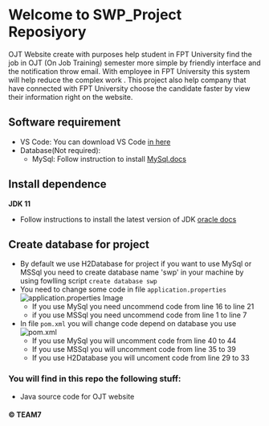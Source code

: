 ﻿# Welcome to SWP_Project Reposiyory
OJT Website create with purposes help student in FPT University find the job in OJT (On Job Training) semester more simple by friendly interface and the notification throw email. With employee in FPT University this system will help reduce the complex work . This project also help company that have connected with FPT University choose the candidate faster by view their information right on the website.
## Software requirement
- VS Code: You can download VS Code [in here](https://docs.microsoft.com/vi-vn/visualstudio/ide/?view=vs-2019) 
- Database(Not required): 
  - MySql: Follow instruction to install [MySql.docs](https://dev.mysql.com/doc/mysql-installation-excerpt/5.7/en/)
## Install dependence 
**JDK 11**
- Follow instructions to install the latest version of JDK [oracle docs](https://docs.oracle.com/en/java/javase/11/install/overview-jdk-installation.html#GUID-8677A77F-231A-40F7-98B9-1FD0B48C346A)
## Create database for project
- By default we use H2Database for project if you want to use MySql or MSSql you need to create database name 'swp' in your machine by using fowlling script `create database swp`
- You need to change some code in file `application.properties` 
![application.properties Image](https://github.com/noname163/swp_project/blob/main/Screenshot%20(43).png)
  - If you use MySql you need uncommend code from line 16 to line 21
  - if you use MSSql you need uncommend code from line 1 to line 7
- In file `pom.xml` you will change code depend on database you use
![pom.xml](https://github.com/noname163/swp_project/commit/7ec7ac2613aa24a3e2d5218b54a45f4d4cd5ff8c)
  - If you use MySql you will uncomment code from line 40 to 44
  - If you use MSSql you will uncomment code from line 35 to 39
  - If you use H2Database you will uncoment code from line 29 to 33

 ### You will find in this repo the following stuff:
* Java source code for OJT website
#### © TEAM7 
